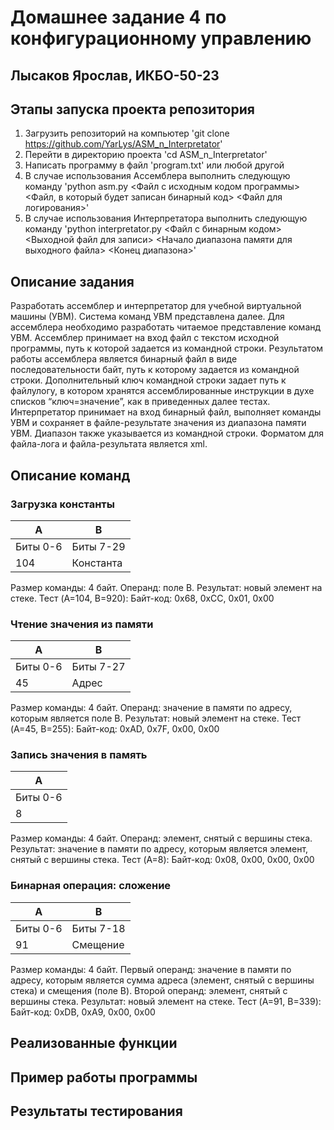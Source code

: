 # Домашнее задание 4 по конфигурационному управлению
## Лысаков Ярослав, ИКБО-50-23
## Этапы запуска проекта репозитория
1. Загрузить репозиторий на компьютер 'git clone https://github.com/YarLys/ASM_n_Interpretator'
2. Перейти в директорию проекта 'cd ASM_n_Interpretator'
3. Написать программу в файл 'program.txt' или любой другой
4. В случае использования Ассемблера выполнить следующую команду 'python asm.py <Файл с исходным кодом программы> <Файл, в который будет записан бинарный код> <Файл для логирования>'
5. В случае использования Интерпретатора выполнить следующую команду 'python interpretator.py <Файл с бинарным кодом> <Выходной файл для записи> <Начало диапазона памяти для выходного файла> <Конец диапазона>'

## Описание задания
Разработать ассемблер и интерпретатор для учебной виртуальной машины (УВМ). Система команд УВМ представлена далее. 
Для ассемблера необходимо разработать читаемое представление команд УВМ. Ассемблер принимает на вход файл с текстом исходной программы, путь к которой задается из командной строки. Результатом работы ассемблера является бинарный файл в виде последовательности байт, путь к которому задается из командной строки. Дополнительный ключ командной строки задает путь к файлулогу, в котором хранятся ассемблированные инструкции в духе списков “ключ=значение”, как в приведенных далее тестах.
Интерпретатор принимает на вход бинарный файл, выполняет команды УВМ и сохраняет в файле-результате значения из диапазона памяти УВМ. Диапазон также указывается из командной строки.
Форматом для файла-лога и файла-результата является xml.

## Описание команд
### Загрузка константы
|A|B|
|-|-|
|Биты 0-6|Биты 7-29|
|104|Константа|
Размер команды: 4 байт. Операнд: поле B. Результат: новый элемент на стеке.
Тест (A=104, B=920):
Байт-код: 0x68, 0xCC, 0x01, 0x00

### Чтение значения из памяти
|A|B|
|-|-|
|Биты 0-6|Биты 7-27|
|45|Адрес|
Размер команды: 4 байт. Операнд: значение в памяти по адресу, которым является поле B. Результат: новый элемент на стеке.
Тест (A=45, B=255):
Байт-код: 0xAD, 0x7F, 0x00, 0x00

### Запись значения в память
|A|
|-|
|Биты 0-6|
|8|
Размер команды: 4 байт. Операнд: элемент, снятый с вершины стека.
Результат: значение в памяти по адресу, которым является элемент, снятый с вершины стека.
Тест (A=8):
Байт-код: 0x08, 0x00, 0x00, 0x00

### Бинарная операция: сложение
|A|B|
|-|-|
|Биты 0-6|Биты 7-18|
|91|Смещение|
Размер команды: 4 байт. Первый операнд: значение в памяти по адресу, которым является сумма адреса (элемент, снятый с вершины стека) и смещения (поле B). Второй операнд: элемент, снятый с вершины стека. Результат: новый элемент на стеке.
Тест (A=91, B=339):
Байт-код: 0xDB, 0xA9, 0x00, 0x00

## Реализованные функции

## Пример работы программы

## Результаты тестирования
